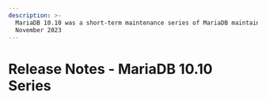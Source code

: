 ```yaml
---
description: >-
  MariaDB 10.10 was a short-term maintenance series of MariaDB maintained until
  November 2023
---
```


# Release Notes - MariaDB 10.10 Series

